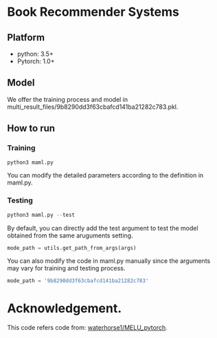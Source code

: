 # Book Recommender Systems


## Platform
- python: 3.5+
- Pytorch: 1.0+

## Model
We offer the training process and model in multi_result_files/9b8290dd3f63cbafcd141ba21282c783.pkl.

## How to run

### Training
```python
python3 maml.py
```
You can modify the detailed parameters according to the definition in maml.py.

### Testing
```python
python3 maml.py --test
```
By default, you can directly add the test argument to test the model obtained from the same aruguments setting.
```python
mode_path = utils.get_path_from_args(args)
```
You can also modify the code in maml.py manually since the arguments may vary for training and testing process.
```python
mode_path = '9b8290dd3f63cbafcd141ba21282c783'
```



# Acknowledgement.
This code refers code from:
[waterhorse1/MELU_pytorch](https://github.com/waterhorse1/MELU_pytorch).
